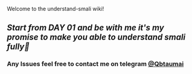 Welcome to the understand-smali wiki!

## _Start from DAY 01 and be with me it's my promise to make you able to understand smali fully🙌_

### Any Issues feel free to contact me on telegram <a href="https://t.me/qbtaumai">@Qbtaumai</a>